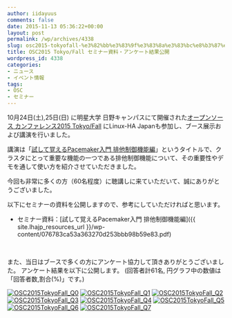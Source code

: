 ```yaml
---
author: iidayuus
comments: false
date: 2015-11-13 05:36:22+00:00
layout: post
permalink: /wp/archives/4338
slug: osc2015-tokyofall-%e3%82%bb%e3%83%9f%e3%83%8a%e3%83%bc%e8%b3%87%e6%96%99%e3%83%bb%e3%82%a2%e3%83%b3%e3%82%b1%e3%83%bc%e3%83%88%e7%b5%90%e6%9e%9c%e5%85%ac%e9%96%8b
title: OSC2015 Tokyo/Fall セミナー資料・アンケート結果公開
wordpress_id: 4338
categories:
- ニュース
- イベント情報
tags:
- OSC
- セミナー
---
```


10月24日(土),25日(日) に明星大学 日野キャンパスにて開催された[オープンソース カンファレンス2015 Tokyo/Fall](http://www.ospn.jp/osc2015-fall/) にLinux-HA Japanも参加し、ブース展示および講演を行いました。

講演は「[試して覚えるPacemaker入門 排他制御機能編](https://www.ospn.jp/osc2015-fall/modules/eguide/event.php?eid=49)」というタイトルで、クラスタにとって重要な機能の一つである排他制御機能について、その重要性やデモを通して使い方を紹介させていただきました。

今回も非常に多くの方（60名程度）に聴講しに来ていただいて、誠にありがとうございました。

以下にセミナーの資料を公開しますので、参考にしていただければと思います。



	
  * セミナー資料：[試して覚えるPacemaker入門 排他制御機能編]({{ site.lhajp_resources_url }}/wp-content/076783ca53a363270d253bbb98b59e83.pdf)


 

また、当日はブースで多くの方にアンケート協力して頂きありがとうございました。
アンケート結果を以下に公開します。
(回答者計61名, 円グラフ中の数値は「回答者数,割合(%)」です。)

[![OSC2015TokyoFall_Q0](/assets/images/wp-content/osc_tokyo_fall_0.png)](/assets/images/wp-content/osc_tokyo_fall_0.png)
[![OSC2015TokyoFall_Q1](/assets/images/wp-content/osc_tokyo_fall_1.png)](/assets/images/wp-content/osc_tokyo_fall_1.png)
[![OSC2015TokyoFall_Q2](/assets/images/wp-content/osc_tokyo_fall_2.png)](/assets/images/wp-content/osc_tokyo_fall_2.png)
[![OSC2015TokyoFall_Q3](/assets/images/wp-content/osc_tokyo_fall_3.png)](/assets/images/wp-content/osc_tokyo_fall_3.png)
[![OSC2015TokyoFall_Q4](/assets/images/wp-content/osc_tokyo_fall_4.png)](/assets/images/wp-content/osc_tokyo_fall_4.png)
[![OSC2015TokyoFall_Q5](/assets/images/wp-content/osc_tokyo_fall_5.png)](/assets/images/wp-content/osc_tokyo_fall_5.png)
[![OSC2015TokyoFall_Q6](/assets/images/wp-content/osc_tokyo_fall_6.png)](/assets/images/wp-content/osc_tokyo_fall_6.png)
[![OSC2015TokyoFall_Q7](/assets/images/wp-content/osc_tokyo_fall_7.png)](/assets/images/wp-content/osc_tokyo_fall_7.png)
